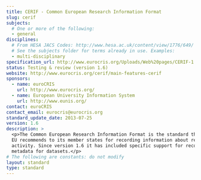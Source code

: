 ```yaml
---
title: CERIF - Common European Research Information Format
slug: cerif
subjects:
  # One or more of the following:
  - general
disciplines:
  # From HESA JACS Codes: http://www.hesa.ac.uk/content/view/1776/649/
  # See the subjects folder for terms already in use. Examples:
  - multi-disciplinary
specification_url: http://www.eurocris.org/Uploads/Web%20pages/CERIF-1.6/documentation/MInfo.html
status: Testing & review (version 1.6)
website: http://www.eurocris.org/cerif/main-features-cerif
sponsors:
  - name: euroCRIS
    url: http://www.eurocris.org/
  - name: European University Information System
    url: http://www.eunis.org/
contact: euroCRIS
contact_email: eurocris@eurocris.org
standard_update_date: 2013-07-25
version: 1.6
description: >
  <p>The Common European Research Information Format is the standard that the
  EU recommends to its member states for recording information about research
  activity. Since version 1.6 it has included specific support for recording
  metadata for datasets.</p>
# The following are constants: do not modify
layout: standard
type: standard
---
```


